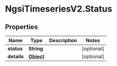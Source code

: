 # NgsiTimeseriesV2.Status

## Properties

| Name        | Type              | Description | Notes      |
| ----------- | ----------------- | ----------- | ---------- |
| **status**  | **String**        |             | [optional] |
| **details** | [**Object**](.md) |             | [optional] |

